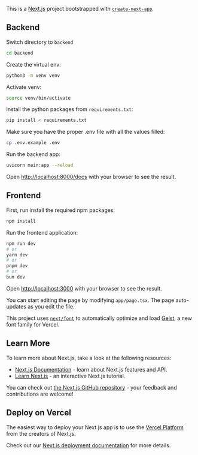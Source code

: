 This is a [Next.js](https://nextjs.org) project bootstrapped with [`create-next-app`](https://nextjs.org/docs/app/api-reference/cli/create-next-app).

## Backend
Switch directory to `backend`

```bash
cd backend
```

Create the virtual env:

```bash
python3 -m venv venv
```

Activate venv:

```bash
source venv/bin/activate
```

Install the python packages from `requirements.txt`:

```bash
pip install < requirements.txt
```

Make sure you have the proper .env file with all the values filled:

```bash
cp .env.example .env
```

Run the backend app:

```bash
uvicorn main:app --reload
```

Open [http://localhost:8000/docs](http://localhost:8000/docs) with your browser to see the result.

## Frontend

First, run install the required npm packages:

```bash
npm install
```

Run the frontend application:

```bash
npm run dev
# or
yarn dev
# or
pnpm dev
# or
bun dev
```

Open [http://localhost:3000](http://localhost:3000) with your browser to see the result.

You can start editing the page by modifying `app/page.tsx`. The page auto-updates as you edit the file.

This project uses [`next/font`](https://nextjs.org/docs/app/building-your-application/optimizing/fonts) to automatically optimize and load [Geist](https://vercel.com/font), a new font family for Vercel.

## Learn More

To learn more about Next.js, take a look at the following resources:

- [Next.js Documentation](https://nextjs.org/docs) - learn about Next.js features and API.
- [Learn Next.js](https://nextjs.org/learn) - an interactive Next.js tutorial.

You can check out [the Next.js GitHub repository](https://github.com/vercel/next.js) - your feedback and contributions are welcome!

## Deploy on Vercel

The easiest way to deploy your Next.js app is to use the [Vercel Platform](https://vercel.com/new?utm_medium=default-template&filter=next.js&utm_source=create-next-app&utm_campaign=create-next-app-readme) from the creators of Next.js.

Check out our [Next.js deployment documentation](https://nextjs.org/docs/app/building-your-application/deploying) for more details.
